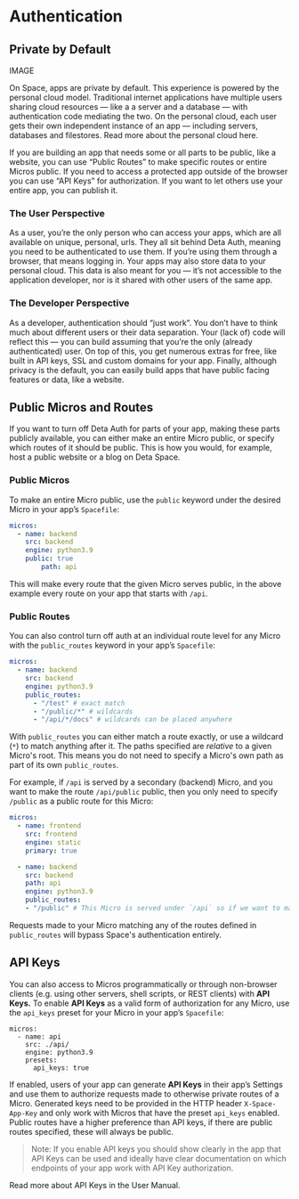 # Authentication

## Private by Default

IMAGE 

On Space, apps are private by default. This experience is powered by the personal cloud model.  Traditional internet applications have multiple users sharing cloud resources — like a  a server and a database — with authentication code mediating the two. On the personal cloud, each user gets their own independent instance of an app — including servers, databases and filestores. Read more about the personal cloud here.

If you are building an app that needs some or all parts to be public, like a website, you can use “Public Routes” to make specific routes or entire Micros public. If you need to access a protected app outside of the browser you can use “API Keys” for authorization. If you want to let others use your entire app, you can publish it.

### The User Perspective

As a user, you’re the only person who can access your apps, which are all available on unique, personal, urls. They all sit behind Deta Auth, meaning you need to be authenticated to use them. If you’re using them through a browser, that means logging in. Your apps may also store data to your personal cloud. This data is also meant for you — it’s not accessible to the application developer, nor is it shared with other users of the same app.

### The Developer Perspective

As a developer, authentication should “just work”. You don’t have to think much about  different users or their data separation. Your (lack of) code will reflect this — you can build assuming that you’re the only (already authenticated) user. On top of this, you get numerous extras for free, like built in API keys, SSL and custom domains for your app.  Finally, although privacy is the default, you can easily build apps that have public facing features or data, like a website. 

## Public Micros and Routes

If you want to turn off Deta Auth for parts of your app, making these parts publicly available, you can either make an entire Micro public, or specify which routes of it should be public. This is how you would, for example, host a public website or a blog on Deta Space.

### Public Micros

To make an entire Micro public, use the `public` keyword under the desired Micro in your app’s `Spacefile`:

```yaml
micros:
  - name: backend
    src: backend
    engine: python3.9
    public: true
		path: api
```

This will make every route that the given Micro serves public, in the above example every route on your app that starts with `/api`.

### Public Routes

You can also control turn off auth at an individual route level for any Micro with the `public_routes` keyword in your app’s `Spacefile`:

```yaml
micros:
  - name: backend
    src: backend
    engine: python3.9
    public_routes:
      - "/test" # exact match
      - "/public/*" # wildcards
      - "/api/*/docs" # wildcards can be placed anywhere
```

With `public_routes` you can either match a route exactly, or use a wildcard (`*`) to match anything after it. The paths specified are *relative* to a given Micro's root. This means you do not need to specify a Micro's own path as part of its own `public_routes`. 

For example, if `/api` is served by a secondary (backend) Micro, and you want to make the route `/api/public` public, then you only need to specify `/public` as a public route for this Micro:

```yaml
micros:
  - name: frontend
    src: frontend
    engine: static
    primary: true

  - name: backend
    src: backend
    path: api
    engine: python3.9
    public_routes:
    - "/public" # This Micro is served under `/api` so if we want to make `/api/public` available to the outside we only need to specify `/public`
```

Requests made to your Micro matching any of the routes defined in `public_routes` will bypass Space's authentication entirely.

## API Keys

You can also access to Micros programmatically or through non-browser clients (e.g. using other servers, shell scripts, or REST clients) with ******API Keys.****** To enable ****************API Keys**************** as a valid form of authorization for any Micro, use the `api_keys` preset for your Micro in your app’s `Spacefile`:

```
micros:
  - name: api
    src: ./api/
    engine: python3.9
    presets:
      api_keys: true

```

If enabled, users of your app can generate **API Keys** in their app’s Settings and use them to authorize requests made to otherwise private routes of a Micro. Generated keys need to be provided in the HTTP header `X-Space-App-Key` and only work with Micros that have the preset `api_keys` enabled. Public routes have a higher preference than API keys, if there are public routes specified, these will always be public.

> Note: If you enable API keys you should show clearly in the app that API Keys can be used and ideally have clear documentation on which endpoints of your app work with API Key authorization.
> 

Read more about API Keys in the User Manual.